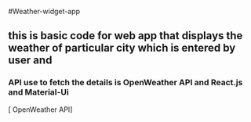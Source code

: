#Weather-widget-app
## this is basic code for web app that displays the weather of particular city which is entered by user and 
### API use to fetch the details is OpenWeather API and React.js and Material-Ui
[ OpenWeather API]
